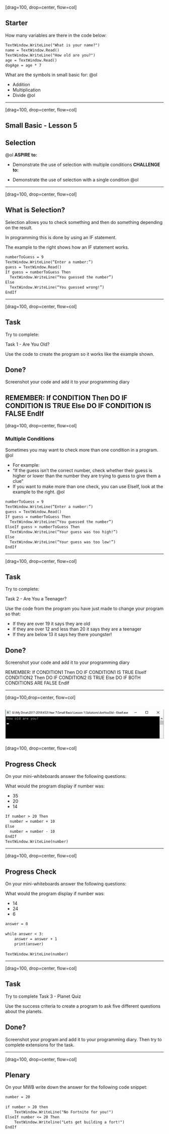 [drag=100, drop=center, flow=col]

## Starter

How many variables are there in the code below:


```basic
TextWindow.WriteLine("What is your name?")
name = TextWindow.Read()
TextWindow.WriteLine("How old are you?")
age = TextWindow.Read()
dogAge = age * 7
```

What are the symbols in small basic for:
@ol
- Addition
- Multiplication
- Divide
@ol



---
[drag=100, drop=center, flow=col]
## Small Basic - Lesson 5 
## Selection
@ol
**ASPIRE to:**

- Demonstrate the use of selection with multiple conditions
**CHALLENGE to:**

- Demonstrate the use of selection with a single condition
@ol
---
[drag=100, drop=center, flow=col]

## What is Selection?

Selection allows you to check something and then do something depending on the result.

In programming this is done by using an IF statement.

The example to the right shows how an IF statement works.

```basic
numberToGuess = 9
TextWindow.WriteLine(“Enter a number:”)
guess = TextWindow.Read()
If guess = numberToGuess Then
  TextWindow.WriteLine(“You guessed the number”)
Else
  TextWindow.WriteLine(“You guessed wrong!”)
EndIf
```


---
[drag=100, drop=center, flow=col]
## Task

Try to complete:

Task 1 - Are You Old?

Use the code to create the program so it works like the example shown.

## Done? 
Screenshot your code and add it to your programming diary


  
REMEMBER:
If CONDITION Then
   DO IF CONDITION IS TRUE
Else
   DO IF CONDITION IS FALSE
EndIf
---  
[drag=100, drop=center, flow=col]
### Multiple Conditions

Sometimes you may want to check more than one condition in a program.
@ol
- For example:
- “If the guess isn’t the correct number,  check whether their guess is higher or lower than the number they are trying to guess to give them a clue”
- If you want to make more than one check, you can use ElseIf, look at the example to the right.
@ol

```basic
numberToGuess = 9
TextWindow.WriteLine(“Enter a number:”)
guess = TextWindow.Read()
If guess = numberToGuess Then
  TextWindow.WriteLine(“You guessed the number”)
ElseIf guess > numberToGuess Then
  TextWindow.WriteLine(“Your guess was too high!”)
Else
  TextWindow.WriteLine(“Your guess was too low!”)
EndIf
```
---
[drag=100, drop=center, flow=col]
## Task

Try to complete:

Task 2 - Are You a Teenager?

Use the code from the program you have just made to change your program so that:
- If they are over 19 it says they are old
- If they are over 12 and less than 20 it says they are a teenager
- If they are below 13 it says hey there youngster!

## Done? 
Screenshot your code and add it to your programming diary


  
REMEMBER:
If CONDITION1 Then
   DO IF CONDITION1 IS TRUE
ElseIf CONDITION2 Then
   DO IF CONDITION2 IS TRUE
Else
   DO IF BOTH CONDITIONS ARE FALSE
EndIf
  
---
[drag=100,drop=center, flow=col]

![](assets/img/year8/task2.gif)
---
[drag=100, drop=center, flow=col]

## Progress Check
  
On your mini-whiteboards answer the following questions:

What would the program display if number was:
- 35
- 20
- 14


```basic
If number > 20 Then
  number = number + 10
Else
  number = number - 10
EndIf
TextWindow.WriteLine(number)
```
---
[drag=100, drop=center, flow=col]

## Progress Check

  
On your mini-whiteboards answer the following questions:

What would the program display if number was:
- 14
- 24
- 6

```basic    
answer = 0

while answer < 3:
    answer = answer + 1
    print(answer)
    
TextWindow.WriteLine(number)
```


---

[drag=100, drop=center, flow=col]
## Task  

Try to complete Task 3 - Planet Quiz

Use the success criteria to create a program to ask five different questions about the planets.

## Done? 
Screenshot your program and add it to your programming diary. Then try to complete extensions for the task.



---
[drag=100, drop=center, flow=col]
## Plenary

On your MWB write down the answer for the following code snippet:

```basic
number = 20

if number > 20 then
    TextWindow.WriteLine("No Fortnite for you!")
ElseIf number <= 20 Then
    TextWindow.Writeline("Lets get building a fort!")
EndIf
```